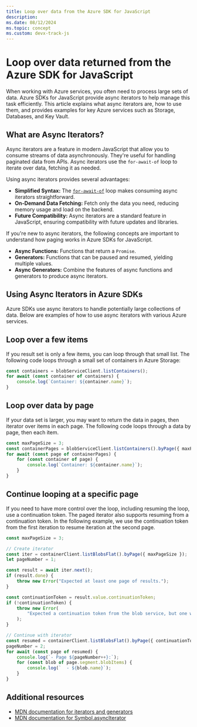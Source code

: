 ```yaml
---
title: Loop over data from the Azure SDK for JavaScript
description: 
ms.date: 08/12/2024
ms.topic: concept
ms.custom: devx-track-js
---
```


# Loop over data returned from the Azure SDK for JavaScript

When working with Azure services, you often need to process large sets of data. Azure SDKs for JavaScript provide async iterators to help manage this task efficiently. This article explains what async iterators are, how to use them, and provides examples for key Azure services such as Storage, Databases, and Key Vault.

## What are Async Iterators?

Async iterators are a feature in modern JavaScript that allow you to consume streams of data asynchronously. They're useful for handling paginated data from APIs. Async iterators use the `for-await-of` loop to iterate over data, fetching it as needed.

Using async iterators provides several advantages:

- **Simplified Syntax:** The [`for-await-of`](https://developer.mozilla.org/en-US/docs/Web/JavaScript/Reference/Statements/for-await...of) loop makes consuming async iterators straightforward.
- **On-Demand Data Fetching:** Fetch only the data you need, reducing memory usage and load on the backend.
- **Future Compatibility:** Async iterators are a standard feature in JavaScript, ensuring compatibility with future updates and libraries.

If you're new to async iterators, the following concepts are important to understand how paging works in Azure SDKs for JavaScript.

- **Async Functions:** Functions that return a `Promise`.
- **Generators:** Functions that can be paused and resumed, yielding multiple values.
- **Async Generators:** Combine the features of async functions and generators to produce async iterators.

## Using Async Iterators in Azure SDKs

Azure SDKs use async iterators to handle potentially large collections of data. Below are examples of how to use async iterators with various Azure services. 

## Loop over a few items

If you result set is only a few items, you can loop through that small list. The following code loops through a small set of containers in Azure Storage:

```javascript
const containers = blobServiceClient.listContainers();
for await (const container of containers) {
    console.log(`Container: ${container.name}`);
}
```

## Loop over data by page

If your data set is larger, you may want to return the data in pages, then iterator over items in each page. The following code loops through a data by page, then each item.

```javascript
const maxPageSize = 3;
const containerPages = blobServiceClient.listContainers().byPage({ maxPageSize });
for await (const page of containerPages) {
    for (const container of page) {
        console.log(`Container: ${container.name}`);
    }
}
```

## Continue looping at a specific page

If you need to have more control over the loop, including resuming the loop, use a continuation token. The paged iterator also supports resuming from a continuation token. In the following example, we use the continuation token from the first iteration to resume iteration at the second page.

```javascript
const maxPageSize = 3;

// Create iterator
const iter = containerClient.listBlobsFlat().byPage({ maxPageSize });
let pageNumber = 1;

const result = await iter.next();
if (result.done) {
    throw new Error("Expected at least one page of results.");
}

const continuationToken = result.value.continuationToken;
if (!continuationToken) {
    throw new Error(
        "Expected a continuation token from the blob service, but one was not returned."
    );
}

// Continue with iterator
const resumed = containerClient.listBlobsFlat().byPage({ continuationToken, maxPageSize });
pageNumber = 2;
for await (const page of resumed) {
    console.log(`- Page ${pageNumber++}:`);
    for (const blob of page.segment.blobItems) {
        console.log(`  - ${blob.name}`);
    }
}
```

## Additional resources

- [MDN documentation for iterators and generators](https://developer.mozilla.org/en-US/docs/Web/JavaScript/Guide/Iterators_and_Generators)
- [MDN documentation for Symbol.asyncIterator](https://developer.mozilla.org/en-US/docs/Web/JavaScript/Reference/Global_Objects/Symbol/asyncIterator)

